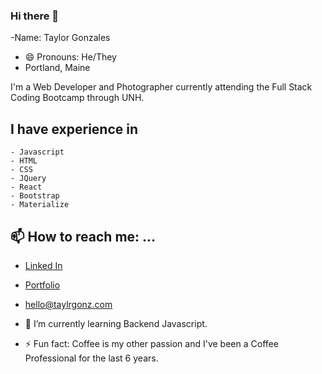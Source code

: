### Hi there 👋
-Name: Taylor Gonzales
- 😄 Pronouns: He/They
- Portland, Maine

I'm a Web Developer and Photographer currently attending the Full Stack Coding Bootcamp through UNH. 

## I have experience in
```
- Javascript
- HTML
- CSS
- JQuery
- React
- Bootstrap
- Materialize
```

## 📫 How to reach me: ...
- [Linked In](https://www.linkedin.com/in/taylorgonz/)
- [Portfolio](https://taylorgonz.com/)
- hello@taylrgonz.com


- 🌱 I’m currently learning Backend Javascript.
- ⚡ Fun fact: Coffee is my other passion and I've been a Coffee Professional for the last 6 years.
